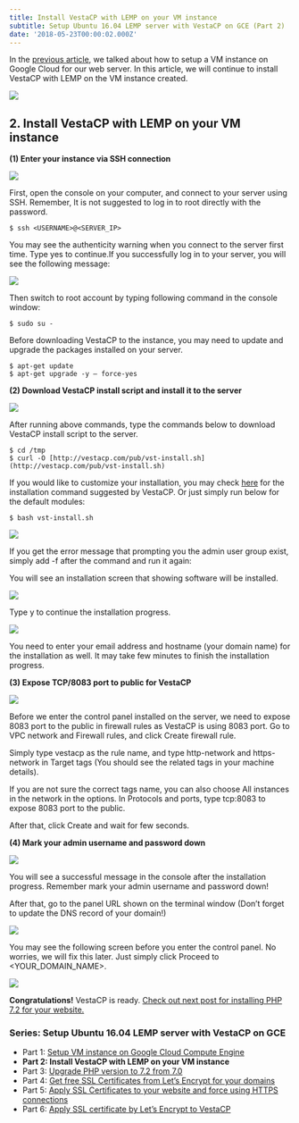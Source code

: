 ```yaml
---
title: Install VestaCP with LEMP on your VM instance
subtitle: Setup Ubuntu 16.04 LEMP server with VestaCP on GCE (Part 2)
date: '2018-05-23T00:00:02.000Z'
---
```


In the [previous article](https://medium.com/andrewmmc-io/setup-vm-instance-on-google-cloud-compute-engine-1e7063cfcde6), we talked about how to setup a VM instance on Google Cloud for our web server. In this article, we will continue to install VestaCP with LEMP on the VM instance created.

![](./image1.png)

## 2. Install VestaCP with LEMP on your VM instance

**(1) Enter your instance via SSH connection**

![](./image2.png)

First, open the console on your computer, and connect to your server using SSH. Remember, It is not suggested to log in to root directly with the password.

    $ ssh <USERNAME>@<SERVER_IP>

You may see the authenticity warning when you connect to the server first time. Type yes to continue.If you successfully log in to your server, you will see the following message:

![](./image3.png)

Then switch to root account by typing following command in the console window:

    $ sudo su -

Before downloading VestaCP to the instance, you may need to update and upgrade the packages installed on your server.

    $ apt-get update
    $ apt-get upgrade -y — force-yes

**(2) Download VestaCP install script and install it to the server**

![](./image4.png)

After running above commands, type the commands below to download VestaCP install script to the server.

    $ cd /tmp
    $ curl -O [http://vestacp.com/pub/vst-install.sh](http://vestacp.com/pub/vst-install.sh)

If you would like to customize your installation, you may check [here](http://vestacp.com/install/) for the installation command suggested by VestaCP. Or just simply run below for the default modules:

    $ bash vst-install.sh

![](./image5.png)

If you get the error message that prompting you the admin user group exist, simply add -f after the command and run it again:

You will see an installation screen that showing software will be installed.

![](./image6.png)

Type y to continue the installation progress.

![](./image7.png)

You need to enter your email address and hostname (your domain name) for the installation as well. It may take few minutes to finish the installation progress.

**(3) Expose TCP/8083 port to public for VestaCP**

![](./image8.png)

Before we enter the control panel installed on the server, we need to expose 8083 port to the public in firewall rules as VestaCP is using 8083 port. Go to VPC network and Firewall rules, and click Create firewall rule.

Simply type vestacp as the rule name, and type http-network and https-network in Target tags (You should see the related tags in your machine details).

If you are not sure the correct tags name, you can also choose All instances in the network in the options. In Protocols and ports, type tcp:8083 to expose 8083 port to the public.

After that, click Create and wait for few seconds.

**(4) Mark your admin username and password down**

![](./image9.png)

You will see a successful message in the console after the installation progress. Remember mark your admin username and password down!

After that, go to the panel URL shown on the terminal window (Don’t forget to update the DNS record of your domain!)

![](./image10.png)

You may see the following screen before you enter the control panel. No worries, we will fix this later. Just simply click Proceed to <YOUR_DOMAIN_NAME>.

![](./image11.png)

**Congratulations!** VestaCP is ready. [Check out next post for installing PHP 7.2 for your website.](https://medium.com/andrewmmc-io/upgrade-php-version-to-7-2-from-7-0-c005a0926642)

### Series: Setup Ubuntu 16.04 LEMP server with VestaCP on GCE

* Part 1: [Setup VM instance on Google Cloud Compute Engine](https://medium.com/andrewmmc-io/setup-vm-instance-on-google-cloud-compute-engine-1e7063cfcde6)
* **Part 2: Install VestaCP with LEMP on your VM instance**
* Part 3: [Upgrade PHP version to 7.2 from 7.0](https://medium.com/andrewmmc-io/upgrade-php-version-to-7-2-from-7-0-c005a0926642)
* Part 4: [Get free SSL Certificates from Let’s Encrypt for your domains](https://medium.com/andrewmmc-io/get-free-ssl-certificates-from-lets-encrypt-for-your-domains-64ae9fa5b8d9)
* Part 5: [Apply SSL Certificates to your website and force using HTTPS connections](https://medium.com/andrewmmc-io/apply-ssl-certificates-to-your-website-and-force-using-https-connections-37e481f7a29d)
* Part 6: [Apply SSL certificate by Let’s Encrypt to VestaCP](https://medium.com/andrewmmc-io/apply-ssl-certificate-by-lets-encrypt-to-vestacp-b2e255e93496)
